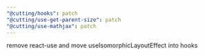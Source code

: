 ```yaml
---
"@cutting/hooks": patch
"@cutting/use-get-parent-size": patch
"@cutting/use-mathjax": patch
---
```


remove react-use and move useIsomorphicLayoutEffect into hooks
